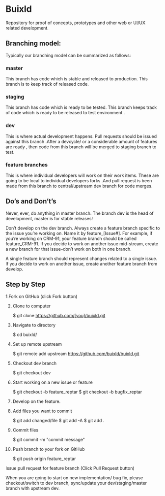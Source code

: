 # Buixld
Repository for proof of concepts, prototypes and other web or UI/UX related development.

## Branching model:
Typically our branching model can be summarized as follows:

### master
This branch has code which is stable and released to production. This branch is to keep track of released code.

### staging
This branch has code which is ready to be tested. This branch keeps track of code which is ready to be released to test environment .

### dev
This is where actual development happens. Pull requests should be issued against this branch .After a devcycle/ or a considerable amount of features are ready , then code from this branch will be merged to staging branch to test.

### feature branches
This is where individual developers will work on their work items. These are going to be local to individual developers forks .And pull request is been made from this branch to central/upstream dev branch for code merges.


## Do’s and Don’t’s

Never, ever, do anything in master branch. The branch dev is the head of development, master is for stable releases!

Don’t develop on the dev branch. Always create a feature branch specific to the issue you’re working on. Name it by feature_[Issue#]. For example, if you’re working on CRM-91, your feature branch should be called feature_CRM-91. If you decide to work on another issue mid-stream, create a new branch for that issue–don’t work on both in one branch.

A single feature branch should represent changes related to a single issue. If you decide to work on another issue, create another feature branch from develop.


## Step by Step

1.Fork on GitHub (click Fork button)

2. Clone to computer

	$ git clone https://github.com/[you]/buixld.git


3. Navigate to directory

	$ cd buixld/

4. Set up remote upstream

	$ git remote add upstream https://github.com/buixld/buixld.git


5. Checkout dev branch

	$ git checkout dev


6. Start working on a new issue or feature

	$ git checkout -b feature_reptar
	$ git checkout -b bugfix_reptar

7. Develop on the feature.

8. Add files you want to commit

	$ git add changed/file
	$ git add -A
	$ git add .

9. Commit files

	$ git commit -m "commit message"


10. Push branch to your fork on GitHub

	$ git push origin feature_reptar


Issue pull request for feature branch (Click Pull Request button)

When you are going to start on new implementation/ bug fix, please checkout/switch to dev branch, sync/update your dev/staging/master branch with upstream dev.

